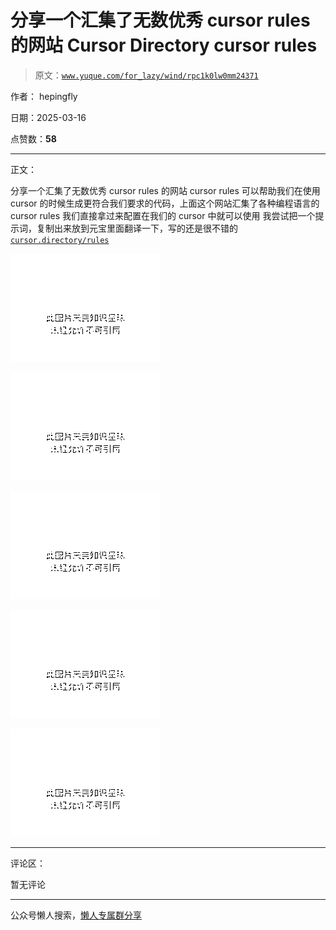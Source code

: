 # 分享一个汇集了无数优秀 cursor rules 的网站 Cursor Directory cursor rules

> 原文：[`www.yuque.com/for_lazy/wind/rpc1k0lw0mm24371`](https://www.yuque.com/for_lazy/wind/rpc1k0lw0mm24371)

作者： hepingfly

日期：2025-03-16

点赞数：**58**

* * *

正文：

分享一个汇集了无数优秀 cursor rules 的网站 cursor rules 可以帮助我们在使用 cursor
的时候生成更符合我们要求的代码，上面这个网站汇集了各种编程语言的 cursor rules 我们直接拿过来配置在我们的 cursor 中就可以使用
我尝试把一个提示词，复制出来放到元宝里面翻译一下，写的还是很不错的 [`cursor.directory/rules`](https://cursor.directory/rules)

![](img/05e0b4e1d1b3eeaec3f36a20634c99ca.png "None")

![](img/df578db5cae3dfb2f0e0d8c50462f98f.png "None")

![](img/3eb0c5bec5383caf107c2eea3db965ca.png "None")

![](img/2a5c17dd9afd7fd3cecb8b3c0ed0174d.png "None")

![](img/f39cbd7567ba5950046262c22bb9fb6d.png "None")

* * *

评论区：

暂无评论

* * *

公众号懒人搜索，[懒人专属群分享](https://lazybook.fun/#/blog/group)
